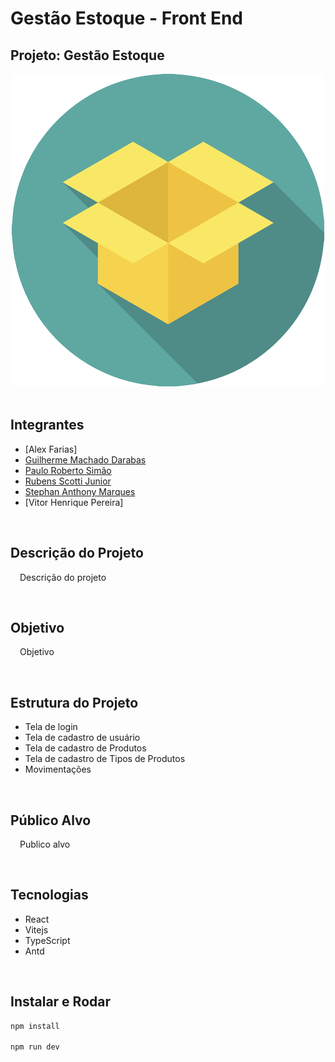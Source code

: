 # Gestão Estoque - Front End

## Projeto: <b>Gestão Estoque</b>

<div align="center">
  <img src="./public/logo.jpg" alter="logo">
</div>
  
<br>

## Integrantes
* [Alex Farias]
* [Guilherme Machado Darabas](https://github.com/gmdarabas)
* [Paulo Roberto Simão](https://github.com/paulorsimao)
* [Rubens Scotti Junior](https://github.com/rubensscotti)
* [Stephan  Anthony  Marques](https://github.com/stephan-anthony)
* [Vitor Henrique Pereira]

<br>

## Descrição do Projeto

<p style="text-indent: 5px; margin-left:10px;">
Descrição do projeto
</p>

<br>

## Objetivo

<p style="text-indent: 5px; margin-left:10px;">
Objetivo
</p>

<br>

## Estrutura do Projeto

* Tela de login
* Tela de cadastro de usuário
* Tela de cadastro de Produtos
* Tela de cadastro de Tipos de Produtos
* Movimentações

<br>

## Público Alvo
<p style="text-indent: 5px; margin-left:10px;">
Publico alvo
</p>

<br>

## Tecnologias

* React
* Vitejs
* TypeScript
* Antd

<br>

## Instalar e Rodar

```bash
npm install

npm run dev
```
